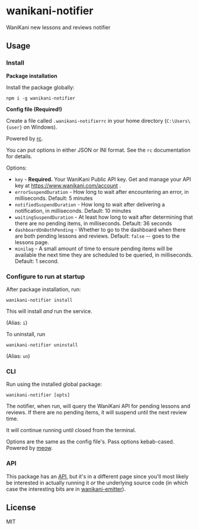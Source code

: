 # wanikani-notifier

WaniKani new lessons and reviews notifier

## Usage

### Install

**Package installation**

Install the package globally:

```
npm i -g wanikani-notifier
```

**Config file (Required!)**

Create a file called `.wanikani-notifierrc` in your home directory (`C:\Users\{user}` on Windows).

Powered by [rc](https://www.npmjs.com/package/rc).

You can put options in either JSON or INI format. See the `rc` documentation for details.

Options:
* `key` - **Required.** Your WaniKani Public API key. Get and manage your API key at https://www.wanikani.com/account .
* `errorSuspendDuration` - How long to wait after encountering an error, in milliseconds. Default: 5 minutes
* `notifiedSuspendDuration` - How long to wait after delivering a notification, in milliseconds. Default: 10 minutes
* `waitingSuspendDuration` - At least how long to wait after determining that there are no pending items, in milliseconds. Default: 36 seconds
* `dashboardOnBothPending` - Whether to go to the dashboard when there are both pending lessons and reviews. Default: `false` -- goes to the lessons page.
* `minilag` - A small amount of time to ensure pending items will be available the next time they are scheduled to be queried, in milliseconds. Default: 1 second.

### Configure to run at startup

After package installation, run:

```
wanikani-notifier install
```

This will install _and_ run the service.

(Alias: `i`)

To uninstall, run

```
wanikani-notifier uninstall
```

(Alias: `un`)

### CLI

Run using the installed global package:

```
wanikani-notifier [opts]
```

The notifier, when run, will query the WaniKani API for pending lessons and reviews.
If there are no pending items, it will suspend until the next review time.

It will continue running until closed from the terminal.

Options are the same as the config file's. Pass options kebab-cased. Powered by [meow](https://www.npmjs.com/package/meow).

### API

This package has an [API](./API.md), but it's in a different page since you'll most likely be interested in actually running it _or_ the underlying source code (in which case the interesting bits are in [wanikani-emitter](https://www.npmjs.com/package/wanikani-emitter)).

## License

MIT
